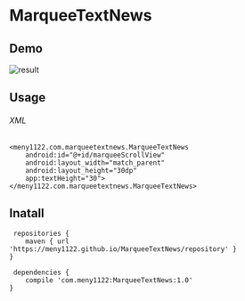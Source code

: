 # MarqueeTextNews

## Demo
![result](https://github.com/meny1122/MarqueeTextNews/blob/media/marqueesample.gif)

## Usage
###### XML
    <meny1122.com.marqueetextnews.MarqueeTextNews
        android:id="@+id/marqueeScrollView"
        android:layout_width="match_parent"
        android:layout_height="30dp"
        app:textHeight="30">
    </meny1122.com.marqueetextnews.MarqueeTextNews>

## Inatall
     repositories {
        maven { url 'https://meny1122.github.io/MarqueeTextNews/repository' }
    }

     dependencies {
        compile 'com.meny1122:MarqueeTextNews:1.0'
    }
